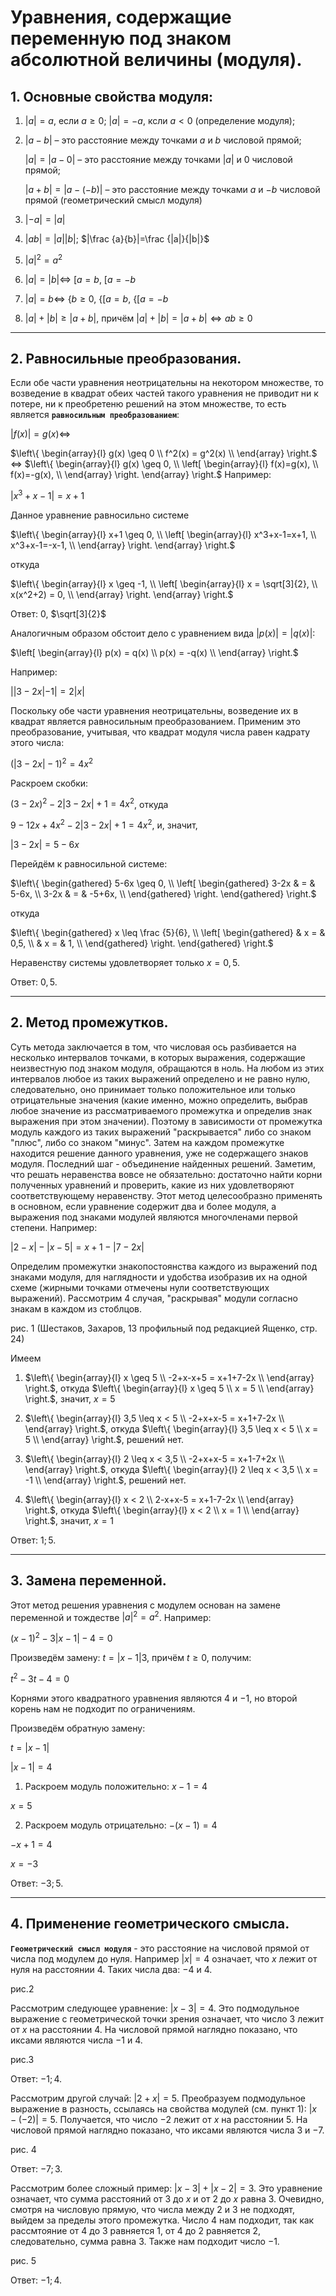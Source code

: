 # Уравнения, содержащие переменную под знаком абсолютной величины (модуля).

## 1. Основные свойства модуля:
1. $|a|=a$, если $a \geq 0$; $|a|=-a$, ксли $a<0$ (определение модуля);
2. $|a-b|$ – это расстояние между точками $a$ и $b$ числовой прямой;
   
   $|a|=|a-0|$ – это расстояние между точками $|a|$ и $0$ числовой прямой;

   $|a+b|=|a-(-b)|$ – это расстояние между точками $a$ и $-b$ числовой прямой (геометрический смысл модуля)

3. $|-a|=|a|$
4. $|ab|=|a||b|$; $|\frac {a}{b}|=\frac {|a|}{|b|}$
5. $|a|^2=a^2$
6. $|a|=|b| \Leftrightarrow$  [$a=b$, [$a=-b$
7. $|a|=b \Leftrightarrow$ {$b \geq 0$, {[$a=b$, {[$a=-b$
8. $|a|+|b| \geq |a+b|$, причём $|a|+|b|=|a+b| \Leftrightarrow ab \geq 0$ 

***

## 2. Равносильные преобразования.

Если обе части уравнения неотрицательны на некотором множестве, то возведение в квадрат обеих частей такого уравнения не приводит ни к потере, ни к преобретеню решений на этом множестве, то есть является **`равносильным преобразованием`**:

$|f(x)|=g(x) \Leftrightarrow$ 

$\left\{
  \begin{array}{l}
     g(x) \geq 0 \\
     f^2(x) = g^2(x) \\
  \end{array}
\right.$
$\Leftrightarrow$
$\left\{
  \begin{array}{l}
     g(x) \geq 0, \\
    \left[
  \begin{array}{l}
     f(x)=g(x), \\
     f(x)=-g(x), \\
  \end{array}
\right.
  \end{array}
\right.$
 Например:

$|x^3+x-1|=x+1$

Данное уравнение равносильно системе

$\left\{
  \begin{array}{l}
     x+1 \geq 0, \\
    \left[
  \begin{array}{l}
     x^3+x-1=x+1, \\
     x^3+x-1=-x-1, \\
  \end{array}
\right.
  \end{array}
\right.$

откуда

$\left\{
  \begin{array}{l}
     x \geq -1, \\
    \left[
  \begin{array}{l}
     x = \sqrt[3]{2}, \\
     x(x^2+2) = 0, \\
  \end{array}
\right.
  \end{array}
\right.$


Ответ: $0$, $\sqrt[3]{2}$

Аналогичным образом обстоит дело с уравнением вида $|p(x)|=|q(x)|$:

$\left[
  \begin{array}{l}
     p(x) = q(x) \\
     p(x) = -q(x) \\
  \end{array}
\right.$

Например:

$||3-2x|-1|=2|x|$

Поскольку обе части уравнения неотрицательны, возведение их в квадрат является равносильным преобразованием. Применим это преобразование, учитывая, что квадрат модуля чиcла равен кадрату этого числа:

$(|3-2x|-1)^2=4x^2$

Раскроем скобки:

$(3-2x)^2-2|3-2x|+1=4x^2$, откуда

$9-12x+4x^2-2|3-2x|+1=4x^2$, и, значит,

$|3-2x|=5-6x$

Перейдём к равносильной системе:

$\left\{
  \begin{gathered}
     5-6x \geq 0, \\
    \left[
  \begin{gathered}
     3-2x & = & 5-6x, \\
     3-2x & = & -5+6x, \\
  \end{gathered}
\right.
  \end{gathered}
\right.$

откуда

$\left\{
  \begin{gathered}
     x \leq \frac {5}{6}, \\
    \left[
  \begin{gathered}
     & x = & 0,5, \\
     & x = & 1, \\
  \end{gathered}
\right.
  \end{gathered}
\right.$

Неравенству системы удовлетворяет только $x=0,5$.

Ответ: $0,5$.

***

## 2. Метод промежутков.

Суть метода заключается в том, что числовая ось разбивается на несколько интервалов точками, в которых выражения, содержащие неизвестную под знаком модуля, обращаются в ноль. На любом из этих интервалов любое из таких выражений определено и не равно нулю, следовательно, оно принимает только положительное или только отрицательные значения (какие именно, можно определить, выбрав любое значение из рассматриваемого промежутка и определив знак выражения при этом значении). Поэтому в зависимости от промежутка модуль каждого из таких выражений "раскрывается" либо со знаком "плюс", либо со знаком "минус". Затем на каждом промежутке находится решение данного уравнения, уже не содержащего знаков модуля. Последний шаг - объединение найденных решений. Заметим, что решать неравенства вовсе не обязательно: достаточно найти корни полученных уравнений и проверить, какие из них удовлетворяют соответствующему неравенству. Этот метод целесообразно применять в основном, если уравнение содержит два и более модуля, а выражения под знаками модулей являются многочленами первой степени. Например:

$|2-x|-|x-5|=x+1-|7-2x|$

Определим промежутки знакопостоянства каждого из выражений под знаками модуля, для наглядности и удобства изобразив их на одной схеме (жирными точками отмечены нули соответствующих выражений). Рассмотрим 4 случая, "раскрывая" модули согласно знакам в каждом из стоблцов.

рис. 1 (Шестаков, Захаров, 13 профильный под редакцией Ященко, стр. 24)

Имеем

1) $\left\{
  \begin{array}{l}
     x \geq 5 \\
     -2+x-x+5 = x+1+7-2x \\
  \end{array}
\right.$, откуда $\left\{
  \begin{array}{l}
     x \geq 5 \\
     x = 5 \\
  \end{array}
\right.$, значит, $x=5$

2) $\left\{
  \begin{array}{l}
     3,5 \leq x < 5 \\
     -2+x+x-5 = x+1+7-2x \\
  \end{array}
\right.$, откуда $\left\{
  \begin{array}{l}
     3,5 \leq x < 5 \\
     x = 5 \\
  \end{array}
\right.$, решений нет.

1) $\left\{
  \begin{array}{l}
     2 \leq x < 3,5 \\
     -2+x+x-5 = x+1-7+2x \\
  \end{array}
\right.$, откуда $\left\{
  \begin{array}{l}
     2 \leq x < 3,5 \\
     x = -1 \\
  \end{array}
\right.$, решений нет.

4) $\left\{
  \begin{array}{l}
     x < 2 \\
     2-x+x-5 = x+1-7-2x \\
  \end{array}
\right.$, откуда $\left\{
  \begin{array}{l}
     x < 2 \\
     x = 1 \\
  \end{array}
\right.$, значит, $x=1$

Ответ: $1; 5$.

***

## 3. Замена переменной.

Этот метод решения уравнения с модулем основан на замене переменной и тождестве $|a|^2=a^2$. Например:

$(x-1)^2-3|x-1|-4=0$

Произведём замену: $t=|x-1|3$, причём $t \geq 0$, получим:

$t^2-3t-4=0$

Корнями этого квадратного уравнения являются $4$ и $-1$, но второй корень нам не подходит по ограничениям.

Произведём обратную замену:

$t=|x-1|$

$|x-1|=4$

1) Раскроем модуль положительно: $x-1=4$

$x=5$

2) Раскроем модуль отрицательно: $-(x-1)=4$

$-x+1=4$

$x=-3$

Ответ: $-3; 5$.

*** 

## 4. Применение геометрического смысла.

**`Геометрический смысл модуля`** - это расстояние на числовой прямой от числа под модулем до нуля. Например $|x|=4$ означает, что $x$ лежит от нуля на расстоянии 4. Таких числа два: $-4$ и $4$.

рис.2

Рассмотрим следующее уравнение: $|x-3|=4$. Это подмодульное выражение с геометрической точки зрения означает, что число $3$ лежит от $x$ на расстоянии $4$. На числовой прямой наглядно показано, что иксами являются числа $-1$ и $4$. 

рис.3 

Ответ: $-1; 4$.

Рассмотрим другой случай: $|2+x|=5$. Преобразуем подмодульное выражение в разность, ссылаясь на свойства модулей (см. пункт 1): $|x-(-2)|=5$. Получается, что число $-2$ лежит от $x$ на расстоянии $5$. На числовой прямой наглядно показано, что иксами являются числа $3$ и $-7$.

рис. 4

Ответ: $-7; 3$.

Рассмотрим более сложный пример: $|x-3|+|x-2|=3$. Это уравнение означает, что сумма расстояний от $3$ до $x$ и от $2$ до $x$ равна $3$. Очевидно, смотря на числовую прямую, что числа между $2$ и $3$ не подходят, выйдем за пределы этого промежутка. Число $4$ нам подходит, так как рассмтояние от $4$ до $3$ равняется $1$, от $4$ до $2$ равняется $2$, следовательно, сумма равна $3$. Также нам подходит число $-1$.

рис. 5

Ответ: $-1; 4$.